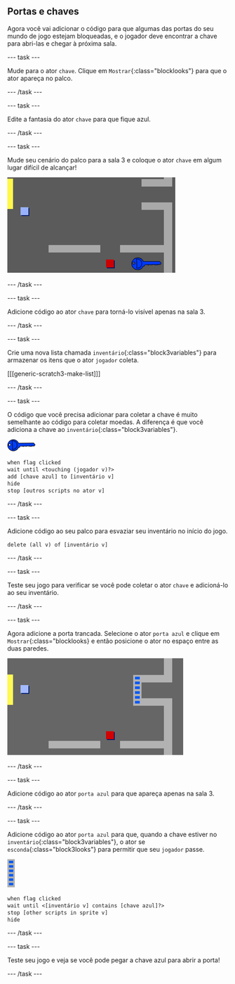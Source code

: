 ## Portas e chaves

Agora você vai adicionar o código para que algumas das portas do seu mundo de jogo estejam bloqueadas, e o jogador deve encontrar a chave para abri-las e chegar à próxima sala.

--- task ---

Mude para o ator `chave`. Clique em `Mostrar`{:class="blocklooks"} para que o ator apareça no palco.

--- /task ---

--- task ---

Edite a fantasia do ator `chave` para que fique azul.

--- /task ---

--- task ---

Mude seu cenário do palco para a sala 3 e coloque o ator `chave` em algum lugar difícil de alcançar!

![captura de tela](images/world-key.png)

--- /task ---

--- task ---

Adicione código ao ator `chave` para torná-lo visível apenas na sala 3.

--- /task ---

--- task ---

Crie uma nova lista chamada `inventário`{:class="block3variables"} para armazenar os itens que o ator `jogador` coleta.

[[[generic-scratch3-make-list]]]

--- /task ---

--- task ---

O código que você precisa adicionar para coletar a chave é muito semelhante ao código para coletar moedas. A diferença é que você adiciona a chave ao `inventário`{:class="block3variables"}.

![chave](images/key.png)

```blocks3
when flag clicked
wait until <touching (jogador v)?>
add [chave azul] to [inventário v]
hide
stop [outros scripts no ator v]
```

--- /task ---

--- task ---

Adicione código ao seu palco para esvaziar seu inventário no início do jogo.

```blocks3
delete (all v) of [inventário v]
```

--- /task ---

--- task ---

Teste seu jogo para verificar se você pode coletar o ator `chave` e adicioná-lo ao seu inventário.

--- /task ---

--- task ---

Agora adicione a porta trancada. Selecione o ator `porta azul` e clique em `Mostrar`{:class="blocklooks} e então posicione o ator no espaço entre as duas paredes.

![captura de tela](images/world-door.png)

--- /task ---

--- task ---

Adicione código ao ator `porta azul` para que apareça apenas na sala 3.

--- /task ---

--- task ---

Adicione código ao ator `porta azul` para que, quando a chave estiver no `inventário`{:class="block3variables"}, o ator se `esconda`{:class="block3looks"} para permitir que seu `jogador` passe.

![porta](images/door.png)

```blocks3
when flag clicked
wait until <[inventário v] contains [chave azul]?>
stop [other scripts in sprite v]
hide
```

--- /task ---

--- task ---

Teste seu jogo e veja se você pode pegar a chave azul para abrir a porta!

--- /task ---